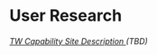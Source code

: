 # User Research

###### [TW Capability Site Description ](https://capable.herokuapp.com/competencies/design/research)\(TBD\)



